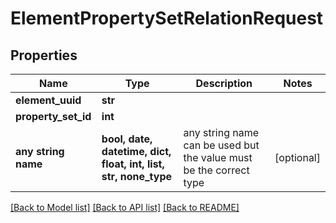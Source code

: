 # ElementPropertySetRelationRequest


## Properties
Name | Type | Description | Notes
------------ | ------------- | ------------- | -------------
**element_uuid** | **str** |  | 
**property_set_id** | **int** |  | 
**any string name** | **bool, date, datetime, dict, float, int, list, str, none_type** | any string name can be used but the value must be the correct type | [optional]

[[Back to Model list]](../README.md#documentation-for-models) [[Back to API list]](../README.md#documentation-for-api-endpoints) [[Back to README]](../README.md)


